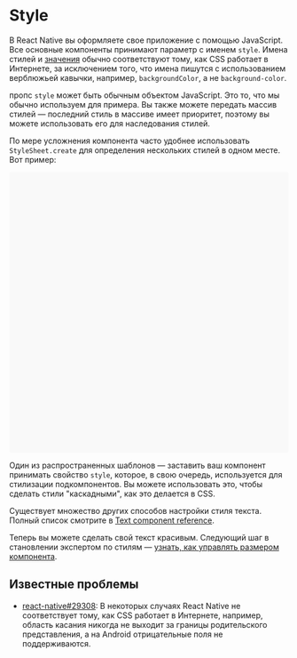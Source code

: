 # Style

В React Native вы оформляете свое приложение с помощью JavaScript. Все основные компоненты принимают параметр с именем `style`. Имена стилей и [значения](colors.md) обычно соответствуют тому, как CSS работает в Интернете, за исключением того, что имена пишутся с использованием верблюжьей кавычки, например, `backgroundColor`, а не `background-color`.

пропс `style` может быть обычным объектом JavaScript. Это то, что мы обычно используем для примера. Вы также можете передать массив стилей — последний стиль в массиве имеет приоритет, поэтому вы можете использовать его для наследования стилей.

По мере усложнения компонента часто удобнее использовать `StyleSheet.create` для определения нескольких стилей в одном месте. Вот пример:

<div data-snack-id="@bndby/style" data-snack-platform="web" data-snack-preview="true" data-snack-theme="light" style="overflow:hidden;background:#F9F9F9;border:1px solid var(--color-border);border-radius:4px;height:505px;width:100%"></div>

Один из распространенных шаблонов — заставить ваш компонент принимать свойство `style`, которое, в свою очередь, используется для стилизации подкомпонентов. Вы можете использовать это, чтобы сделать стили "каскадными", как это делается в CSS.

Существует множество других способов настройки стиля текста. Полный список смотрите в [Text component reference](text.md).

Теперь вы можете сделать свой текст красивым. Следующий шаг в становлении экспертом по стилям — [узнать, как управлять размером компонента](height-and-width.md).

## Известные проблемы

-   [react-native#29308](https://github.com/facebook/react-native/issues/29308#issuecomment-792864162): В некоторых случаях React Native не соответствует тому, как CSS работает в Интернете, например, область касания никогда не выходит за границы родительского представления, а на Android отрицательные поля не поддерживаются.
